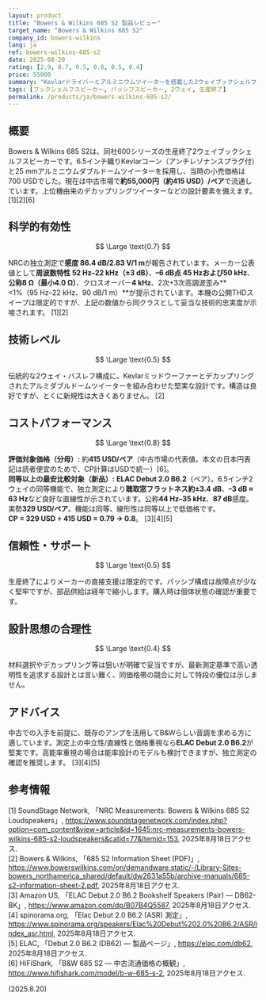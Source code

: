 ```yaml
---
layout: product
title: "Bowers & Wilkins 685 S2 製品レビュー"
target_name: "Bowers & Wilkins 685 S2"
company_id: bowers-wilkins
lang: ja
ref: bowers-wilkins-685-s2
date: 2025-08-20
rating: [2.9, 0.7, 0.5, 0.8, 0.5, 0.4]
price: 55000
summary: "Kevlarドライバーとアルミニウムツイーターを搭載した2ウェイブックシェルフスピーカーで、現在の中古市場において適切な性能と合理的な価値を提供"
tags: [ブックシェルフスピーカー, パッシブスピーカー, 2ウェイ, 生産終了]
permalink: /products/ja/bowers-wilkins-685-s2/
---
```


## 概要

Bowers & Wilkins 685 S2は、同社600シリーズの生産終了2ウェイブックシェルフスピーカーです。6.5インチ織りKevlarコーン（アンチレゾナンスプラグ付）と25 mmアルミニウムダブルドームツイーターを採用し、当時の小売価格は700 USDでした。現在は中古市場で**約55,000円（約415 USD）/ペア**で流通しています。上位機由来のデカップリングツイーターなどの設計要素を備えます。 [1][2][6]

## 科学的有効性

$$ \Large \text{0.7} $$

NRCの独立測定で**感度 86.4 dB/2.83 V/1 m**が報告されています。メーカー公表値として**周波数特性 52 Hz–22 kHz（±3 dB）**、**–6 dB点 45 Hzおよび50 kHz**、**公称8 Ω（最小4.0 Ω）**、クロスオーバー**4 kHz**、2次+3次高調波歪み**<1%（95 Hz–22 kHz、90 dB/1 m）**が提示されています。本機の公開THDスイープは限定的ですが、上記の数値から同クラスとして妥当な技術的忠実度が示唆されます。 [1][2]

## 技術レベル

$$ \Large \text{0.5} $$

伝統的な2ウェイ・バスレフ構成に、Kevlarミッドウーファーとデカップリングされたアルミダブルドームツイーターを組み合わせた堅実な設計です。構造は良好ですが、とくに新規性は大きくありません。 [2]

## コストパフォーマンス

$$ \Large \text{0.8} $$

**評価対象価格（分母）:** 約**415 USD/ペア**（中古市場の代表値。本文の日本円表記は読者便宜のためで、CP計算はUSDで統一）[6]。  
**同等以上の最安比較対象（新品）:** **ELAC Debut 2.0 B6.2**（ペア）。6.5インチ2ウェイの同等機能で、独立測定により**聴取窓フラットネス約±3.4 dB**、**–3 dB ≈ 63 Hz**など良好な直線性が示されています。公称**44 Hz–35 kHz**、**87 dB**感度。実勢**329 USD/ペア**。機能は同等、線形性は同等以上で低価格です。  
**CP = 329 USD ÷ 415 USD = 0.79 → 0.8**。 [3][4][5]

## 信頼性・サポート

$$ \Large \text{0.5} $$

生産終了によりメーカーの直接支援は限定的です。パッシブ構成は故障点が少なく堅牢ですが、部品供給は経年で縮小します。購入時は個体状態の確認が重要です。

## 設計思想の合理性

$$ \Large \text{0.4} $$

材料選択やデカップリング等は狙いが明確で妥当ですが、最新測定基準で高い透明性を追求する設計とは言い難く、同価格帯の競合に対して特段の優位は示しません。

## アドバイス

中古での入手を前提に、既存のアンプを活用してB&Wらしい音調を求める方に適しています。測定上の中立性/直線性と価格重視なら**ELAC Debut 2.0 B6.2**が堅実です。高能率重視の場合は能率設計のモデルも検討できますが、独立測定の確認を推奨します。 [3][4][5]

## 参考情報

[1] SoundStage Network, 「NRC Measurements: Bowers & Wilkins 685 S2 Loudspeakers」, https://www.soundstagenetwork.com/index.php?option=com_content&view=article&id=1645:nrc-measurements-bowers-wilkins-685-s2-loudspeakers&catid=77&Itemid=153, 2025年8月18日アクセス.  
[2] Bowers & Wilkins, 「685 S2 Information Sheet (PDF)」, https://www.bowerswilkins.com/on/demandware.static/-/Library-Sites-bowers_northamerica_shared/default/dw2631a55b/archive-manuals/685-s2-information-sheet-2.pdf, 2025年8月18日アクセス.  
[3] Amazon US, 「ELAC Debut 2.0 B6.2 Bookshelf Speakers (Pair) — DB62-BK」, https://www.amazon.com/dp/B07B4Q5587, 2025年8月18日アクセス.  
[4] spinorama.org, 「Elac Debut 2.0 B6.2 (ASR) 測定」, https://www.spinorama.org/speakers/Elac%20Debut%202.0%20B6.2/ASR/index_asr.html, 2025年8月18日アクセス.  
[5] ELAC, 「Debut 2.0 B6.2 (DB62) — 製品ページ」, https://elac.com/db62, 2025年8月18日アクセス.  
[6] HiFiShark, 「B&W 685 S2 — 中古流通価格の概観」, https://www.hifishark.com/model/b-w-685-s-2, 2025年8月18日アクセス.

(2025.8.20)

